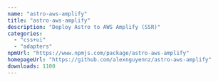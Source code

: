 ```yaml
---
name: "astro-aws-amplify"
title: "astro-aws-amplify"
description: "Deploy Astro to AWS Amplify (SSR)"
categories:
  - "css+ui"
  - "adapters"
npmUrl: "https://www.npmjs.com/package/astro-aws-amplify"
homepageUrl: "https://github.com/alexnguyennz/astro-aws-amplify"
downloads: 1100
---
```

